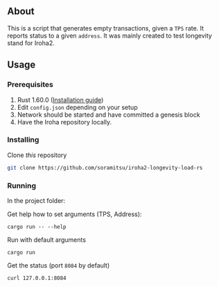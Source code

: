 ## About

This is a script that generates empty transactions, given a `TPS` rate. It reports status to a given `address`.
It was mainly created to test longevity stand for Iroha2.

## Usage

### Prerequisites

1. Rust 1.60.0 ([Installation guide](https://www.rust-lang.org/tools/install))
2. Edit `config.json` depending on your setup
3. Network should be started and have committed a genesis block
4. Have the Iroha repository locally.

### Installing

Clone *this* repository

```bash
git clone https://github.com/soramitsu/iroha2-longevity-load-rs
```


### Running

In the project folder:

Get help how to set arguments (TPS, Address):
```
cargo run -- --help
```

Run with default arguments
```
cargo run
```

Get the status (port `8084` by default)
```
curl 127.0.0.1:8084
```
